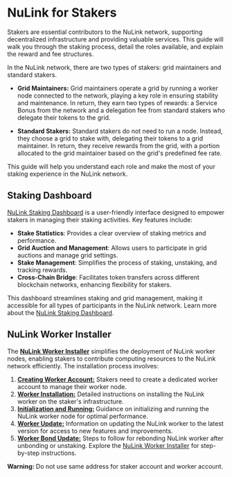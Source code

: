 # NuLink for Stakers

Stakers are essential contributors to the NuLink network, supporting decentralized infrastructure and providing valuable services. This guide will walk you through the staking process, detail the roles available, and explain the reward and fee structures.

In the NuLink network, there are two types of stakers: grid maintainers and standard stakers.

- **Grid Maintainers:** Grid maintainers operate a grid by running a worker node connected to the network, playing a key role in ensuring stability and maintenance. In return, they earn two types of rewards: a Service Bonus from the network and a delegation fee from standard stakers who delegate their tokens to the grid.

- **Standard Stakers:** Standard stakers do not need to run a node. Instead, they choose a grid to stake with, delegating their tokens to a grid maintainer. In return, they receive rewards from the grid, with a portion allocated to the grid maintainer based on the grid's predefined fee rate.

This guide will help you understand each role and make the most of your staking experience in the NuLink network.

## Staking Dashboard

[NuLink Staking Dashboard](https://dashboard.testnet.nulink.org) is a user-friendly interface designed to empower stakers in managing their staking activities. Key features include:

- **Stake Statistics**: Provides a clear overview of staking metrics and performance.
- **Grid Auction and Management**: Allows users to participate in grid auctions and manage grid settings.
- **Stake Management**: Simplifies the process of staking, unstaking, and tracking rewards.
- **Cross-Chain Bridge**: Facilitates token transfers across different blockchain networks, enhancing flexibility for stakers.

This dashboard streamlines staking and grid management, making it accessible for all types of participants in the NuLink network. Learn more about the [NuLink Staking Dashboard](./staker/dashboard.md).

## NuLink Worker Installer

The [**NuLink Worker Installer**](./staker/nulink_worker.md) simplifies the deployment of NuLink worker nodes, enabling stakers to contribute computing resources to the NuLink network efficiently. The installation process involves:

1. [**Creating Worker Account:**](./staker/eth_account.md) Stakers need to create a dedicated worker account to manage their worker node.
2. [**Worker Installation:**](./staker/worker_install.md) Detailed instructions on installing the NuLink worker on the staker's infrastructure.
3. [**Initialization and Running:**](./staker/worker_running.md) Guidance on initializing and running the NuLink worker node for optimal performance.
4. [**Worker Update:**](./staker/worker_update.md) Information on updating the NuLink worker to the latest version for access to new features and improvements.
5. [**Worker Bond Update:**](./staker/worker_bond_update.md) Steps to follow for rebonding NuLink worker after unbonding or unstaking.
Explore the [NuLink Worker Installer](./staker/nulink_worker.md) for step-by-step instructions.


**Warning:** Do not use same address for staker account and worker account.